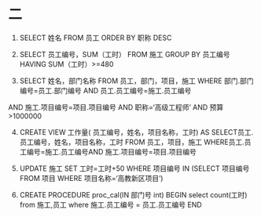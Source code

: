 # 二
1. SELECT 姓名 FROM 员工 ORDER BY 职称 DESC 

2. SELECT 员工编号，SUM（工时） FROM 施工
GROUP BY 员工编号 HAVING SUM（工时）>=480

3. SELECT 姓名，部门名称
FROM 员工，部门，项目，施工
WHERE 部门.部门编号=员工.部门编号 AND 员工.员工编号=施工.员工编号

AND 施工.项目编号=项目.项目编号 AND 职称=‘高级工程师’ AND 预算>1000000

4. CREATE VIEW 工作量( 员工编号，姓名，项目名称，工时) AS SELECT员工.员工编号，姓名，项目名称，工时 FROM 员工，项目，施工
WHERE员工.员工编号=施工.员工编号AND 施工.项目编号=项目.项目编号

5. UPDATE 施工
SET 工时=工时+50 WHERE 项目编号 IN (SELECT 项目编号 FROM 项目
WHERE 项目名称=‘高教新区项目’)

6. CREATE PROCEDURE proc_cal(IN 部门号 int) 
BEGIN
    select count(工时) from 施工,员工
    where 施工.员工编号 = 员工.员工编号
END